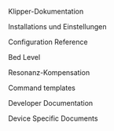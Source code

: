Klipper-Dokumentation

Installations und Einstellungen

Configuration Reference

Bed Level

Resonanz-Kompensation

Command templates

Developer Documentation

Device Specific Documents
